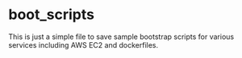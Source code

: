 # boot_scripts


This is just a simple file to save sample bootstrap scripts for various services including AWS EC2 and dockerfiles.
